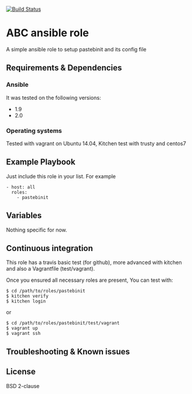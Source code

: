[![Build Status](https://travis-ci.org/juju4/ansible-pastebinit.svg?branch=master)](https://travis-ci.org/juju4/ansible-pastebinit)
# ABC ansible role

A simple ansible role to setup pastebinit and its config file

## Requirements & Dependencies

### Ansible
It was tested on the following versions:
 * 1.9
 * 2.0

### Operating systems

Tested with vagrant on Ubuntu 14.04, Kitchen test with trusty and centos7

## Example Playbook

Just include this role in your list.
For example

```
- host: all
  roles:
    - pastebinit
```

## Variables

Nothing specific for now.

## Continuous integration

This role has a travis basic test (for github), more advanced with kitchen and also a Vagrantfile (test/vagrant).

Once you ensured all necessary roles are present, You can test with:
```
$ cd /path/to/roles/pastebinit
$ kitchen verify
$ kitchen login
```
or
```
$ cd /path/to/roles/pastebinit/test/vagrant
$ vagrant up
$ vagrant ssh
```

## Troubleshooting & Known issues


## License

BSD 2-clause

